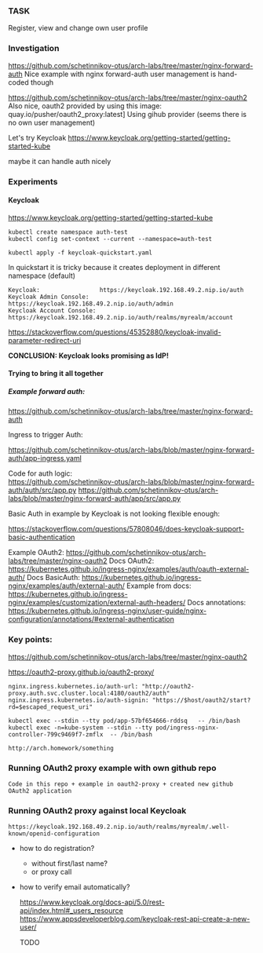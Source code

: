### TASK

Register, view and change own user profile

### Investigation

https://github.com/schetinnikov-otus/arch-labs/tree/master/nginx-forward-auth
Nice example with nginx forward-auth user management is hand-coded though

https://github.com/schetinnikov-otus/arch-labs/tree/master/nginx-oauth2
Also nice, oauth2 provided by using this image: 
quay.io/pusher/oauth2_proxy:latest]
Using gihub provider (seems there is no own user management)

Let's try Keycloak
https://www.keycloak.org/getting-started/getting-started-kube

maybe it can handle auth nicely

### Experiments

#### Keycloak

https://www.keycloak.org/getting-started/getting-started-kube

```
kubectl create namespace auth-test
kubectl config set-context --current --namespace=auth-test

kubectl apply -f keycloak-quickstart.yaml
```
In quickstart it is tricky because it creates deployment in different namespace (default)


```
Keycloak:                 https://keycloak.192.168.49.2.nip.io/auth
Keycloak Admin Console:   https://keycloak.192.168.49.2.nip.io/auth/admin
Keycloak Account Console: https://keycloak.192.168.49.2.nip.io/auth/realms/myrealm/account
```

https://stackoverflow.com/questions/45352880/keycloak-invalid-parameter-redirect-uri

**CONCLUSION: Keycloak looks promising as IdP!**

#### Trying to bring it all together

##### Example forward auth:

https://github.com/schetinnikov-otus/arch-labs/tree/master/nginx-forward-auth
    
Ingress to trigger Auth:
    
https://github.com/schetinnikov-otus/arch-labs/blob/master/nginx-forward-auth/app-ingress.yaml
    
Code for auth logic:    
https://github.com/schetinnikov-otus/arch-labs/blob/master/nginx-forward-auth/auth/src/app.py
https://github.com/schetinnikov-otus/arch-labs/blob/master/nginx-forward-auth/app/src/app.py

Basic Auth in example by Keycloak is not looking flexible enough:

https://stackoverflow.com/questions/57808046/does-keycloak-support-basic-authentication

Example OAuth2:
https://github.com/schetinnikov-otus/arch-labs/tree/master/nginx-oauth2
Docs OAuth2:
https://kubernetes.github.io/ingress-nginx/examples/auth/oauth-external-auth/
Docs BasicAuth:
https://kubernetes.github.io/ingress-nginx/examples/auth/external-auth/
Example from docs:
https://kubernetes.github.io/ingress-nginx/examples/customization/external-auth-headers/
Docs annotations:
https://kubernetes.github.io/ingress-nginx/user-guide/nginx-configuration/annotations/#external-authentication

### Key points:


https://github.com/schetinnikov-otus/arch-labs/tree/master/nginx-oauth2

https://oauth2-proxy.github.io/oauth2-proxy/

    nginx.ingress.kubernetes.io/auth-url: "http://oauth2-proxy.auth.svc.cluster.local:4180/oauth2/auth"
    nginx.ingress.kubernetes.io/auth-signin: "https://$host/oauth2/start?rd=$escaped_request_uri"

    kubectl exec --stdin --tty pod/app-57bf654666-rddsq   -- /bin/bash
    kubectl exec -n=kube-system --stdin --tty pod/ingress-nginx-controller-799c9469f7-zmflx  -- /bin/bash 

    http://arch.homework/something
    
### Running OAuth2 proxy example with own github repo
    
    Code in this repo + example in oauth2-proxy + created new github OAuth2 application

### Running OAuth2 proxy against local Keycloak
    
    https://keycloak.192.168.49.2.nip.io/auth/realms/myrealm/.well-known/openid-configuration

- how to do registration?
  - without first/last name?
  - or proxy call 
- how to verify email automatically?
    
    https://www.keycloak.org/docs-api/5.0/rest-api/index.html#_users_resource
    https://www.appsdeveloperblog.com/keycloak-rest-api-create-a-new-user/
    
    
    TODO
    
